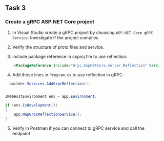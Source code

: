 ## Task 3

###  Create a gRPC ASP.NET Core project

1. In Visual Studio create a gRPC project by choosing `ASP.NET Core gRPC Service`. Investigate if the project compiles.

2. Verify the structure of proto files and service.

3. Include package reference in csproj file to use reflection.

```xml
    <PackageReference Include="Grpc.AspNetCore.Server.Reflection" Version="2.51.0" />
```

4. Add those lines in `Program.cs` to use reflection in gRPC.

```cs
  builder.Services.AddGrpcReflection();
```

```cs

IWebHostEnvironment env = app.Environment;

if (env.IsDevelopment())
{
    app.MapGrpcReflectionService();
}
```
5. Verify in Postman if you can connect to gRPC service and call the endpoint
